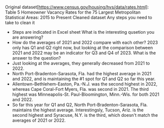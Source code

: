 Original dataset[https://www.census.gov/housing/hvs/data/rates.html]: Table 5 Homeowner Vacancy Rates for the 75 Largest Metropolitan Statistical Areas: 2015 to Present
Cleaned dataset 
Any steps you need to take to clean it
  * Steps are indicated in Excel sheet
What is the interesting qusetion you are answering?
  * How do the averages of 2021 and 2022 compare with each other? 2023 only has Q1 and Q2 right now, but looking at the comparison between 2021 and 2022 may be an indicator for Q3 and Q4 of 2023. 
What is the answer to the question?
  * Just looking at the averages, they generally decreased from 2021 to 2022.
  * North Port-Bradenton-Sarasota, Fla. had the highest average in 2021 and 2022, and is maintaining the #1 spot for Q1 and Q2 so far this year.
  * Allentown-Bethlehem-Easton, Pa.-N.J. was the second highest in 2022, whereas Cape Coral-Fort Myers, Fla. was second in 2021. The third highest was Minneapolis-St. Paul-Bloomington, Minn.-Wis. for both 2021 and 2022.
  * So far this year for Q1 and Q2, North Port-Bradenton-Sarasota, Fla. maintains the highest average. Interestingsly, Tucson, Ariz. is the second highest and Syracuse, N.Y. is the third, which doesn't match the averages of 2021 or 2022.
